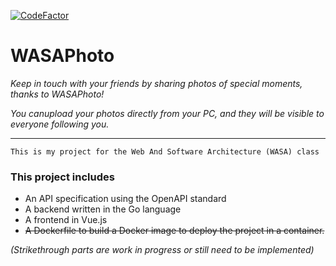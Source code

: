 [![CodeFactor](https://www.codefactor.io/repository/github/notherealmarco/wasaphoto/badge?s=2a99529eb3b66797b3a0cae48a39232782ae6c1b)](https://www.codefactor.io/repository/github/notherealmarco/wasaphoto)

# WASAPhoto

*Keep in touch with your friends by sharing photos of special moments, thanks to WASAPhoto!*

*You canupload your photos directly from your PC, and they will be visible to everyone following you.*

---

```
This is my project for the Web And Software Architecture (WASA) class
```

### This project includes

* An API specification using the OpenAPI standard
* A backend written in the Go language
* A frontend in Vue.js
* ~~A Dockerfile to build a Docker image to deploy the project in a container.~~

*(Strikethrough parts are work in progress or still need to be implemented)*
